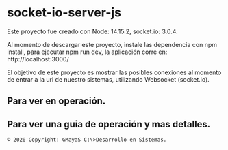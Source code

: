 # socket-io-server-js

Este proyecto fue creado con Node: 14.15.2, socket.io: 3.0.4.

Al momento de descargar este proyecto, instale las dependencia con npm install, para ejecutar npm run dev, la aplicación corre en: http://localhost:3000/

El objetivo de este proyecto es mostrar las posibles conexiones al momento de entrar a la url de nuestro sistemas, utilizando Websocket (socket.io). 


## Para ver en operación.




## Para ver una guia de operación y mas detalles.




`© 2020 Copyright: GMayaS C:\>Desarrollo en Sistemas.`


